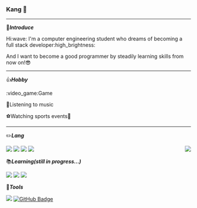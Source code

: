 ### Kang :boy: 
* * *

:bow:***Introduce***
<div>
  <p>
   Hi:wave:
   I'm a computer engineering student who dreams of becoming a full stack</span> developer:high_brightness:
   
   And I want to become a good programmer by steadily learning skills from now on!:sunglasses:
  </p>
</div>

* * *

:thumbsup:***Hobby***

<p>
:video_game:Game 
 
:musical_note:Listening to music
 
:soccer:Watching sports events:basketball:
</p>

* * *

:pencil2:***Lang***

<img src="https://img.shields.io/badge/Python-3776AB?style=flat&logo=Python&logoColor=white"> <img src="https://img.shields.io/badge/C-A8B9CC?style=flat&logo=C&logoColor=black"> <img src="https://img.shields.io/badge/C++-00599C?style=flat&logo=cplusplus&logoColor=black"> <img src="https://img.shields.io/badge/Java-007396?style=flat&logo=Java&logoColor=white"> <img align='right' src="http://mazassumnida.wtf/api/v2/generate_badge?boj=tnqkr3494"> 

:books:***Learning(still in progress...)***

<img src="https://img.shields.io/badge/Html-E34F26?style=flat&logo=Html5&logoColor=white"> <img src="https://img.shields.io/badge/CSS-1572B6?style=flat&logo=CSS3&logoColor=white"> <img src="https://img.shields.io/badge/JavaScript-F7DF1E?style=flat&logo=Javascript&logoColor=white"> 

 
:wrench:***Tools***

<img src="https://img.shields.io/badge/Git-05032?style=flat&logo=Git&logoColor=white"> [![GitHub Badge](https://img.shields.io/badge/GitHub-181717?style=flat&logo=GitHub&logoColor=white)](https://github.com/tnqkr3494) 



